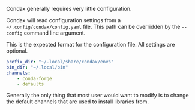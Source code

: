 Condax generally requires very little configuration.

Condax will read configuration settings from a `~/.config/condax/config.yaml` file. This path can be overridden by the `--config` command line argument.

This is the expected format for the configuration file. All settings are optional.

```yaml
prefix_dir: "~/.local/share/condax/envs"
bin_dir: "~/.local/bin"
channels:
    - conda-forge
    - defaults
```

Generally the only thing that most user would want to modify is to change the default channels that
are used to install libraries from.
